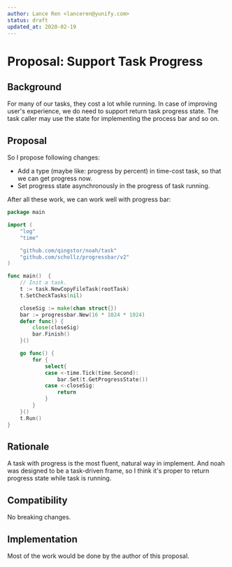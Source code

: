 ```yaml
---
author: Lance Ren <lanceren@yunify.com>
status: draft
updated_at: 2020-02-19
---
```


# Proposal: Support Task Progress

## Background

For many of our tasks, they cost a lot while running. In case of improving
user's experience, we do need to support return task progress state.
The task caller may use the state for implementing the process bar and so on.

## Proposal

So I propose following changes:

- Add a type (maybe like: progress by percent) in time-cost task,
  so that we can get progress now.
- Set progress state asynchronously in the progress of task running.

After all these work, we can work well with progress bar:

```go
package main

import (
    "log"
    "time"

	"github.com/qingstor/noah/task"
    "github.com/schollz/progressbar/v2"
)

func main()  {
 	// Init a task.
 	t := task.NewCopyFileTask(rootTask)
    t.SetCheckTasks(nil)

    closeSig := make(chan struct{})
 	bar := progressbar.New(16 * 1024 * 1024)
 	defer func() {
        close(closeSig)
 	    bar.Finish()
    }()

    go func() {
        for {
            select{
            case <-time.Tick(time.Second):
                bar.Set(t.GetProgressState())
            case <-closeSig:
                return
            }
        }
    }()
    t.Run()
}
```

## Rationale

A task with progress is the most fluent, natural way in implement.
And noah was designed to be a task-driven frame, so I think it's
proper to return progress state while task is running.

## Compatibility

No breaking changes.

## Implementation

Most of the work would be done by the author of this proposal.
